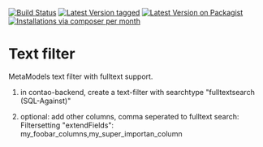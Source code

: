 [![Build Status](https://travis-ci.org/MetaModels/filter_text.svg)](https://travis-ci.org/MetaModels/filter_text)
[![Latest Version tagged](http://img.shields.io/github/tag/MetaModels/filter_text.svg)](https://github.com/MetaModels/filter_text/tags)
[![Latest Version on Packagist](http://img.shields.io/packagist/v/MetaModels/filter_text.svg)](https://packagist.org/packages/MetaModels/filter_text)
[![Installations via composer per month](http://img.shields.io/packagist/dm/MetaModels/filter_text.svg)](https://packagist.org/packages/MetaModels/filter_text)

Text filter
===========

MetaModels text filter with fulltext support.

1. in contao-backend, create a text-filter with searchtype "fulltextsearch (SQL-Against)"

2. optional: add other columns, comma seperated to fulltext search:
Filtersetting "extendFields": my_foobar_columns,my_super_importan_column

 
